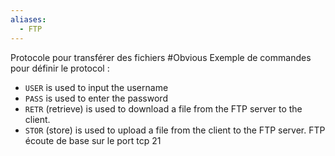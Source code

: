```yaml
---
aliases:
  - FTP
---
```

Protocole pour transférer des fichiers #Obvious
Exemple de commandes pour définir le protocol : 
- `USER` is used to input the username
- `PASS` is used to enter the password
- `RETR` (retrieve) is used to download a file from the FTP server to the client.
- `STOR` (store) is used to upload a file from the client to the FTP server.
FTP écoute de base sur le port tcp 21